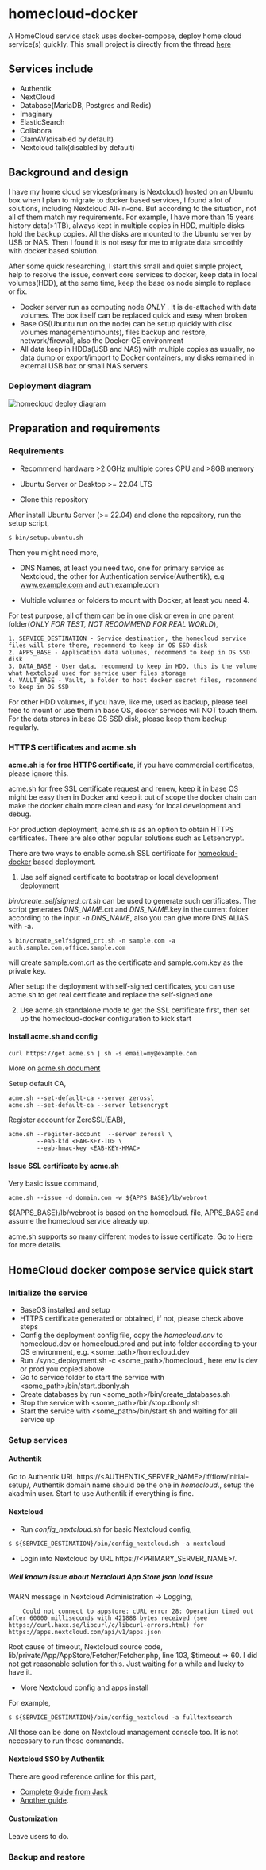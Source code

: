 homecloud-docker
=========================
A HomeCloud service stack uses docker-compose,  deploy home cloud service(s) quickly.
This small project is directly from the thread [here](https://www.reddit.com/r/selfhosted/comments/103tbd3/comment/j95zp9b/?utm_source=share&utm_medium=web2x&context=3 )

## Services include

* Authentik
* NextCloud
* Database(MariaDB, Postgres and Redis)
* Imaginary
* ElasticSearch
* Collabora
* ClamAV(disabled by default)
* Nextcloud talk(disabled by default)

## Background and design

I have my home cloud services(primary is Nextcloud) hosted on an Ubuntu box when I plan to migrate to docker based services, I found a lot of solutions, including Nextcloud All-in-one. But according to the situation, not all of them match my requirements. For example, I have more than 15 years history data(>1TB), always kept in multiple copies in HDD, multiple disks hold the backup copies. All the disks are mounted to the Ubuntu server by USB or NAS. Then I found it is not easy for me to migrate data smoothly with docker based solution.

After some quick researching, I start this small and quiet simple project, help to resolve the issue, convert core services to docker, keep data in local volumes(HDD), at the same time, keep the base os node simple to replace or fix.

* Docker server run as computing node _ONLY_ . It is de-attached with data volumes. The box itself can be replaced quick and easy when broken
* Base OS(Ubuntu run on the node) can be setup quickly with disk volumes management(mounts), files backup and restore, network/firewall, also the Docker-CE environment
* All data keep in HDDs(USB and NAS) with multiple copies as usually, no data dump or export/import to Docker containers, my disks remained in external USB box or small NAS servers

### Deployment diagram

![homecloud deploy diagram](docs/homecloud-docker-diagram.drawio.png)

## Preparation and requirements

### Requirements

* Recommend hardware >2.0GHz multiple cores CPU and >8GB memory

* Ubuntu Server or Desktop >= 22.04 LTS

* Clone this repository

After install Ubuntu Server (>= 22.04) and clone the repository, run the setup script,
```
$ bin/setup.ubuntu.sh
```

Then you might need more,

* DNS Names, at least you need two, one for primary service as Nextcloud, the other for Authentication service(Authentik), e.g www.example.com and auth.example.com

* Multiple volumes or folders to mount with Docker, at least you need 4. 

For test purpose, all of them can be in one disk or even in one parent folder(*ONLY FOR TEST, NOT RECOMMEND FOR REAL WORLD*),

    1. SERVICE_DESTINATION - Service destination, the homecloud service files will store there, recommend to keep in OS SSD disk
    2. APPS_BASE - Application data volumes, recommend to keep in OS SSD disk
    3. DATA_BASE - User data, recommend to keep in HDD, this is the volume what Nextcloud used for service user files storage
    4. VAULT_BASE - Vault, a folder to host docker secret files, recommend to keep in OS SSD

For other HDD volumes, if you have, like me, used as backup, please feel free to mount or use them in base OS, docker services will NOT touch them.
For the data stores in base OS SSD disk, please keep them backup regularly.

### HTTPS certificates and acme.sh

**acme.sh is for free HTTPS certificate**, if you have commercial certificates, please ignore this.

acme.sh for free SSL certificate request and renew, keep it in base OS might be easy then in Docker and keep it out of scope the docker chain can make the docker chain more clean and easy for local development and debug.

For production deployment, acme.sh is as an option to obtain HTTPS certificates. There are also other popular solutions such as Letsencrypt.

There are two ways to enable acme.sh SSL certificate for [homecloud-docker](https://github.com/a3linux/homecloud-docker) based deployment.

1. Use self signed certificate to bootstrap or local development deployment

*bin/create_selfsigned_crt.sh* can be used to generate such certificates. The script generates *DNS_NAME*.crt and *DNS_NAME*.key in the current folder according to the input *-n DNS_NAME*, also you can give more DNS ALIAS with -a.

```
$ bin/create_selfsigned_crt.sh -n sample.com -a auth.sample.com,office.sample.com 
```
will create sample.com.crt as the certificate and sample.com.key as the private key.

After setup the deployment with self-signed certificates, you can use acme.sh to get real certificate and replace the self-signed one

2. Use acme.sh standalone mode to get the SSL certificate first, then set up the homecloud-docker configuration to kick start

#### Install acme.sh and config

```
curl https://get.acme.sh | sh -s email=my@example.com
```

More on [acme.sh document](https://github.com/acmesh-official/acme.sh/wiki/How-to-install)

Setup default CA, 

```
acme.sh --set-default-ca --server zerossl
acme.sh --set-default-ca --server letsencrypt
```

Register account for ZeroSSL(EAB),

```
acme.sh --register-account  --server zerossl \
        --eab-kid <EAB-KEY-ID> \
        --eab-hmac-key <EAB-KEY-HMAC>
```

#### Issue SSL certificate by acme.sh

Very basic issue command, 

```
acme.sh --issue -d domain.com -w ${APPS_BASE}/lb/webroot
```

${APPS_BASE}/lb/webroot is based on the homecloud.<env> file, APPS_BASE and assume the homecloud service already up.

acme.sh supports so many different modes to issue certificate. Go to [Here](https://github.com/acmesh-official/acme.sh) for more details.


## HomeCloud docker compose service quick start

### Initialize the service

* BaseOS installed and setup
* HTTPS certificate generated or obtained, if not, please check above steps
* Config the deployment config file, copy the _homecloud.env_ to homecloud.dev or homecloud.prod and put into folder according to your OS environment, e.g. <some_path>/homecloud.dev
* Run ./sync_deployment.sh -c <some_path>/homecloud.<env>, here env is dev or prod you copied above
* Go to service folder to start the service with <some_path>/bin/start.dbonly.sh 
* Create databases by run <some_apth>/bin/create_databases.sh
* Stop the service with <some_path>/bin/stop.dbonly.sh
* Start the service with <some_path>/bin/start.sh and waiting for all service up

### Setup services

#### Authentik

Go to Authentik URL https://<AUTHENTIK_SERVER_NAME>/if/flow/initial-setup/, Authentik domain name should be the one in _homecloud_.<env>, setup the akadmin user.
Start to use Authentik if everything is fine.

#### Nextcloud

* Run _config_nextcloud.sh_ for basic Nextcloud config,

```
$ ${SERVICE_DESTINATION}/bin/config_nextcloud.sh -a nextcloud
```

* Login into Nextcloud by URL https://<PRIMARY_SERVER_NAME>/.

##### Well known issue about Nextcloud App Store json load issue

WARN message in Nextcloud Administration -> Logging, 

 ```
     Could not connect to appstore: cURL error 28: Operation timed out after 60000 milliseconds with 421888 bytes received (see https://curl.haxx.se/libcurl/c/libcurl-errors.html) for https://apps.nextcloud.com/api/v1/apps.json
 ```

 Root cause of timeout, Nextcloud source code, lib/private/App/AppStore/Fetcher/Fetcher.php, line 103, $timeout => 60. I did not get reasonable solution for this. Just waiting for a while and lucky to have it.

* More Nextcloud config and apps install

For example,

```
$ ${SERVICE_DESTINATION}/bin/config_nextcloud -a fulltextsearch
```

All those can be done on Nextcloud management console too. It is not necessary to run those commands.

#### Nextcloud SSO by Authentik

There are good reference online for this part, 

* [Complete Guide from Jack](https://blog.cubieserver.de/2022/complete-guide-to-nextcloud-saml-authentication-with-authentik/) 
* [Another guide](https://geekscircuit.com/nextcloud-saml-authentication-with-athentik/).

#### Customization

Leave users to do.

### Backup and restore
